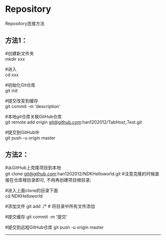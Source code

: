 # Repository
Repository连接方法


## 方法1：  

#创建新文件夹  
mkdir xxx  

#进入  
cd xxx  

#初始化Git仓库   
git init  

#提交改变到缓存  
git commit -m 'description'

#本地git仓库关联GitHub仓库   
git remote add origin git@github.com:han1202012/TabHost_Test.git  

#提交到GitHub中   
git push -u origin master

## 方法2：  

#从GitHub上克隆项目到本地   
git clone git@github.com:han1202012/NDKHelloworld.git #注意克隆的时候直接在仓库根目录即可, 不用再创建项目根目录;  

#进入上面clone的目录下面  
cd NDKHelloworld  

#添加文件 
git add ./*  # 将目录中所有文件添加  

#提交缓存 
git commit -m '提交'  

#提交到远程GitHub仓库 
git push -u origin master

---------------------
